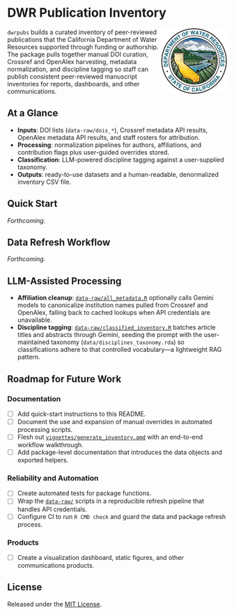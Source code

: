 # DWR Publication Inventory
<img src="man/figures/dwr-logo.png" alt="California Department of Water Resources logo" align="right" width="150" />  

`dwrpubs` builds a curated inventory of peer-reviewed publications that the California Department of Water Resources supported through funding or authorship. The package pulls together manual DOI curation, Crossref and OpenAlex harvesting, metadata normalization, and discipline tagging so staff can publish consistent peer-reviewed manuscript inventories for reports, dashboards, and other communications.

## At a Glance
- **Inputs**: DOI lists (`data-raw/dois_*`), Crossref metadata API results, OpenAlex metadata API results, and staff rosters for attribution.
- **Processing**: normalization pipelines for authors, affiliations, and contribution flags plus user-guided overrides stored.
- **Classification**: LLM-powered discipline tagging against a user-supplied taxonomy.
- **Outputs**: ready-to-use datasets and a human-readable, denormalized inventory CSV file.

## Quick Start
_Forthcoming._

## Data Refresh Workflow
_Forthcoming._

## LLM-Assisted Processing
- **Affiliation cleanup**: [`data-raw/all_metadata.R`](data-raw/all_metadata.R) optionally calls Gemini models to canonicalize institution names pulled from Crossref and OpenAlex, falling back to cached lookups when API credentials are unavailable.
- **Discipline tagging**: [`data-raw/classified_inventory.R`](data-raw/classified_inventory.R) batches article titles and abstracts through Gemini, seeding the prompt with the user-maintained taxonomy (`data/disciplines_taxonomy.rda`) so classifications adhere to that controlled vocabulary—a lightweight RAG pattern.

## Roadmap for Future Work
### Documentation
- [ ] Add quick-start instructions to this README.
- [ ] Document the use and expansion of manual overrides in automated processing scripts.
- [ ] Flesh out [`vignettes/generate_inventory.qmd`](vignettes/generate_inventory.qmd) with an end-to-end workflow walkthrough.
- [ ] Add package-level documentation that introduces the data objects and exported helpers.

### Reliability and Automation
- [ ] Create automated tests for package functions.
- [ ] Wrap the [`data-raw/`](data-raw/) scripts in a reproducible refresh pipeline that handles API credentials.
- [ ] Configure CI to run `R CMD check` and guard the data and package refresh process.

### Products
- [ ] Create a visualization dashboard, static figures, and other communications products.

## License
Released under the [MIT License](LICENSE.md).
